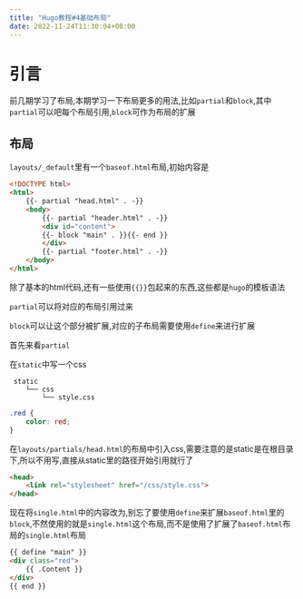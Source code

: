 ```yaml
---
title: "Hugo教程#4基础布局"
date: 2022-11-24T11:30:04+08:00
---
```


# 引言

前几期学习了布局,本期学习一下布局更多的用法,比如`partial`和`block`,其中`partial`可以吧每个布局引用,`block`可作为布局的扩展

## 布局

`layouts/_default`里有一个`baseof.html`布局,初始内容是

```html
<!DOCTYPE html>
<html>
    {{- partial "head.html" . -}}
    <body>
        {{- partial "header.html" . -}}
        <div id="content">
        {{- block "main" . }}{{- end }}
        </div>
        {{- partial "footer.html" . -}}
    </body>
</html>
```

除了基本的html代码,还有一些使用`{{}}`包起来的东西,这些都是`hugo`的模板语法

`partial`可以将对应的布局引用过来

`block`可以让这个部分被扩展,对应的子布局需要使用`define`来进行扩展

首先来看`partial`

在`static`中写一个css

```
 static
    └── css
        └── style.css
```

```css
.red {
    color: red;
}
```

在`layouts/partials/head.html`的布局中引入css,需要注意的是static是在根目录下,所以不用写,直接从static里的路径开始引用就行了

```html
<head>
    <link rel="stylesheet" href="/css/style.css">
</head>
```

现在将`single.html`中的内容改为,别忘了要使用`define`来扩展`baseof.html`里的`block`,不然使用的就是`single.html`这个布局,而不是使用了扩展了`baseof.html`布局的`single.html`布局

```html
{{ define "main" }}
<div class="red">
    {{ .Content }}
</div>
{{ end }}
```